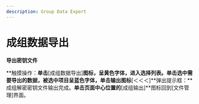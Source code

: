 ```yaml
---
description: Group Data Export
---
```


# 成组数据导出

**导出密钥文件**

**触摸操作：**单击**\[成组数据导出\]**图标，呈黄色字体，进入选择列表。单击选中需要导出的数据，被选中项目呈蓝色字体，单击输出图标**\[＜＜＜\]**弹出提示框：**成组解密密钥文件输出完成。**单击页面中心位置的**\[成组输出\]**图标回到\[文件管理\]界面。

